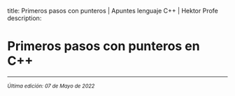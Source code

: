 title: Primeros pasos con punteros | Apuntes lenguaje C++ | Hektor Profe
description: 

# Primeros pasos con punteros en C++


___
<small class="edited"><i>Última edición: 07 de Mayo de 2022</i></small>